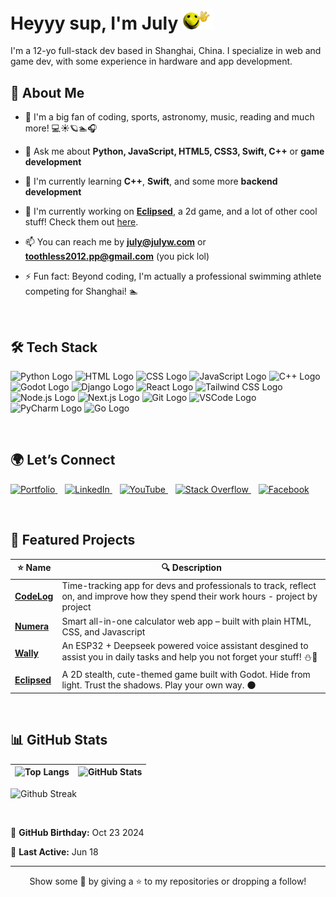 
# Heyyy sup, I'm July <img src="hullo.gif" alt="yellow smily face :)" width=50>
I'm a 12-yo full-stack dev based in Shanghai, China. I specialize in web and game dev, with some experience in hardware and app development.

## 👀 About Me
- 👀 I'm a big fan of coding, sports, astronomy, music, reading and much more! 💻☀️🪐🏊🎧
  
- 💬 Ask me about **Python, JavaScript, HTML5, CSS3, Swift, C++** or **game development**
  
- 🌱 I'm currently learning **C++**, **Swift**, and some more **backend development**
  
- 🔭 I'm currently working on **[Eclipsed](https://github.com/JLW-7/Eclipsed)**, a 2d game, and a lot of other cool stuff! Check them out [here](https://julyw.com/projects/).
  
- 📫 You can reach me by **[july@julyw.com](mailto:july@julyw.com)** or **[toothless2012.pp@gmail.com](mailto:toothless2012.pp@gmail.com)** (you pick lol)

- ⚡️ Fun fact: Beyond coding, I'm actually a professional swimming athlete competing for Shanghai! 🏊

<br>

## 🛠️ Tech Stack

<img src="https://upload.wikimedia.org/wikipedia/commons/c/c3/Python-logo-notext.svg" width="50" height="50" alt="Python Logo"> <img src="https://upload.wikimedia.org/wikipedia/commons/6/61/HTML5_logo_and_wordmark.svg" width="50" height="50" alt="HTML Logo"> <img src="https://upload.wikimedia.org/wikipedia/commons/6/62/CSS3_logo.svg" width="50" height="50" alt="CSS Logo"> <img src="https://upload.wikimedia.org/wikipedia/commons/6/6a/JavaScript-logo.png" width="50" height="50" alt="JavaScript Logo">
<img src="https://upload.wikimedia.org/wikipedia/commons/1/18/ISO_C%2B%2B_Logo.svg" width="50" height="50" alt="C++ Logo"> <img src="https://encrypted-tbn0.gstatic.com/images?q=tbn:ANd9GcQ9BifcVcZfa4AL5OSVP_xe43d51GpuIC1agA&s" width="50" height="50" alt="Godot Logo"> <img src="https://www.svgrepo.com/show/353657/django-icon.svg" width="50" height="50" alt="Django Logo"> <img src="https://upload.wikimedia.org/wikipedia/commons/a/a7/React-icon.svg" width="50" height="50" alt="React Logo"> <img src="https://www.drupal.org/files/styles/grid-3-2x/public/project-images/screenshot_361.png?itok=w4CzcWyb" width="50" height="50" alt="Tailwind CSS Logo"> <img src="https://upload.wikimedia.org/wikipedia/commons/d/d9/Node.js_logo.svg" width="50" height="50" alt="Node.js Logo"> <img src="https://upload.wikimedia.org/wikipedia/commons/8/8e/Nextjs-logo.svg" width="50" height="50" alt="Next.js Logo"> <img src="https://upload.wikimedia.org/wikipedia/commons/thumb/3/3f/Git_icon.svg/2048px-Git_icon.svg.png" width="50" height="50" alt="Git Logo"> <img src="https://upload.wikimedia.org/wikipedia/commons/thumb/9/9a/Visual_Studio_Code_1.35_icon.svg/2048px-Visual_Studio_Code_1.35_icon.svg.png" width="50" height="50" alt="VSCode Logo"> <img src="https://upload.wikimedia.org/wikipedia/commons/thumb/1/1d/PyCharm_Icon.svg/1024px-PyCharm_Icon.svg.png" width="50" height="50" alt="PyCharm Logo"> <img src="https://go.dev/blog/go-brand/Go-Logo/PNG/Go-Logo_Blue.png" width="50" height="50" alt="Go Logo">

<br>

## 🌍 Let’s Connect
<p>
  <a href="https://julyw.com/" target="_blank" title="Portfolio">
    <img src="https://cdn-icons-png.freepik.com/256/16240/16240302.png?ga=GA1.1.1298641484.1743507429&semt=ais_hybrid" width="40" alt="Portfolio"/>
  </a>&nbsp;&nbsp;
  <a href="https://www.linkedin.com/in/july-wu-85b3052a1/" target="_blank" title="LinkedIn">
    <img src="https://img.icons8.com/ios-filled/50/0077B5/linkedin.png" width="40" alt="LinkedIn"/>
  </a>&nbsp;&nbsp;
  <a href="https://www.youtube.com/@julywu7" target="_blank" title="YouTube">
    <img src="https://img.icons8.com/ios-filled/50/FF0000/youtube-play.png" width="40" alt="YouTube"/>
  </a>&nbsp;&nbsp;
  <a href="https://stackoverflow.com/users/29459174/july" target="_blank" title="Stack Overflow">
    <img src="https://img.icons8.com/ios-filled/50/FE7A16/stackoverflow.png" width="40" alt="Stack Overflow"/>
  </a>&nbsp;&nbsp;
  <a href="https://www.facebook.com/profile.php?id=61572697954233" target="_blank" title="Facebook">
    <img src="https://img.icons8.com/ios-filled/50/1877F2/facebook-new.png" width="40" alt="Facebook"/>
  </a>
</p>

<br>

## 🧪 Featured Projects

| ⭐ Name | 🔍 Description |
|--|--|
| [**CodeLog**](https://github.com/JLW-7/CodeLog) | Time-tracking app for devs and professionals to track, reflect on, and improve how they spend their work hours - project by project|
| [**Numera**](https://github.com/JLW-7/Numera-Calculator-Website) | Smart all-in-one calculator web app – built with plain HTML, CSS, and Javascript |
| [**Wally**](https://github.com/JLW-7/wally-c) | An ESP32 + Deepseek powered voice assistant desgined to assist you in daily tasks and help you not forget your stuff! ⛄📢 |
| [**Eclipsed**](https://github.com/JLW-7/Eclipsed) | A 2D stealth, cute-themed game built with Godot. Hide from light. Trust the shadows. Play your own way. 🌑 |

<br>

## 📊 GitHub Stats
| ![Top Langs](https://github-readme-stats.vercel.app/api/top-langs/?username=JLW-7&layout=donut&langs_count=6&card_width=300&hide_border=true) | ![GitHub Stats](https://github-readme-stats.vercel.app/api?username=JLW-7&show_icons=true&count_private=true&hide_border=true&show=reviews) |  
|---|---|

![Github Streak](https://github-readme-streak-stats.herokuapp.com/?user=JLW-7&card_width=875)

<br>

🎂 **GitHub Birthday:** Oct 23 2024  

📅 **Last Active:** Jun 18

---

<p align="center">
  Show some 💙 by giving a ⭐ to my repositories or dropping a follow!
</p>




<!---
JLW-7/JLW-7 is a ✨ special ✨ repository because its `README.md` (this file) appears on your GitHub profile.  
You can click the Preview link to take a look at your changes.  
--->








